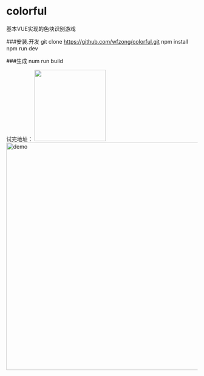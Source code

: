 # colorful
基本VUE实现的色块识别游戏

###安装.开发
git clone https://github.com/wfzong/colorful.git
npm install
npm run dev

###生成
num run build

试完地址：
<img src="http://m.vogue.com.cn/mfeature/colorful/co.png" style="width:188px;height:188px;"  >
<img width="600px" src="https://raw.githubusercontent.com/vuejs/vue-devtools/master/media/demo.gif" alt="demo">
